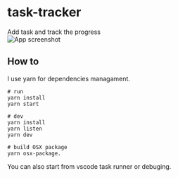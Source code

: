 # task-tracker
Add task and track the progress  
![App screenshot](https://raw.githubusercontent.com/andoheadyrang/task-tracker/master/github/app.png)  

## How to

I use yarn for dependencies managament.
```
# run
yarn install
yarn start

# dev
yarn install
yarn listen
yarn dev

# build OSX package
yarn osx-package.
```

You can also start from vscode task runner or debuging.  
